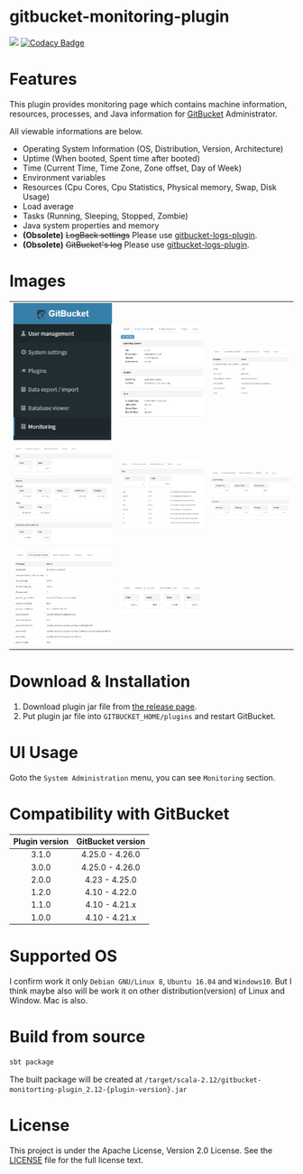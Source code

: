 # gitbucket-monitoring-plugin

[![](https://travis-ci.org/YoshinoriN/gitbucket-monitoring-plugin.svg?branch=master)](https://travis-ci.org/YoshinoriN/gitbucket-monitoring-plugin) [![Codacy Badge](https://api.codacy.com/project/badge/Grade/677a69ed2e5f4137ba35986dbb02995f)](https://www.codacy.com/app/YoshinoriN/gitbucket-monitoring-plugin?utm_source=github.com&amp;utm_medium=referral&amp;utm_content=YoshinoriN/gitbucket-monitoring-plugin&amp;utm_campaign=Badge_Grade)

# Features

This plugin provides monitoring page which contains machine information, resources, processes, and Java information for [GitBucket](//github.com/gitbucket/gitbucket) Administrator.

All viewable informations are below.

* Operating System Information (OS, Distribution, Version, Architecture)
* Uptime (When booted, Spent time after booted)
* Time (Current Time, Time Zone, Zone offset, Day of Week)
* Environment variables
* Resources (Cpu Cores, Cpu Statistics, Physical memory, Swap, Disk Usage)
* Load average
* Tasks (Running, Sleeping, Stopped, Zombie)
* Java system properties and memory
* **(Obsolete)** ~~LogBack settings~~ Please use [gitbucket-logs-plugin](https://github.com/YoshinoriN/gitbucket-logs-plugin).
* **(Obsolete)** ~~GitBucket's log~~ Please use [gitbucket-logs-plugin](https://github.com/YoshinoriN/gitbucket-logs-plugin).

# Images

||||
|:-------:|:-------:|:-------:|
|![menu](https://raw.githubusercontent.com/YoshinoriN/gitbucket-monitoring-plugin/master/doc/images/menu.png)|![system](https://raw.githubusercontent.com/YoshinoriN/gitbucket-monitoring-plugin/master/doc/images/system.png)|![envval](https://raw.githubusercontent.com/YoshinoriN/gitbucket-monitoring-plugin/master/doc/images/envval.png)|
|![resources](https://raw.githubusercontent.com/YoshinoriN/gitbucket-monitoring-plugin/master//doc/images/resources.png)|![linux-cpu](https://raw.githubusercontent.com/YoshinoriN/gitbucket-monitoring-plugin/master/doc/images/linux-cpus.png)|![process](https://raw.githubusercontent.com/YoshinoriN/gitbucket-monitoring-plugin/master/doc/images/process.png)|
|![java-p](https://raw.githubusercontent.com/YoshinoriN/gitbucket-monitoring-plugin/master/doc/images/java-p.png)|![java-m](https://raw.githubusercontent.com/YoshinoriN/gitbucket-monitoring-plugin/master/doc/images/java-m.png)||

# Download & Installation

1. Download plugin jar file from [the release page](//github.com/YoshinoriN/gitbucket-monitoring-plugin/releases).
2. Put plugin jar file into `GITBUCKET_HOME/plugins` and restart GitBucket.

# UI Usage

Goto the `System Administration` menu, you can see `Monitoring` section.

# Compatibility with GitBucket

|Plugin version|GitBucket version|
|:-------------:|:-------:|
|3.1.0|4.25.0 - 4.26.0|
|3.0.0|4.25.0 - 4.26.0|
|2.0.0|4.23 - 4.25.0|
|1.2.0|4.10 - 4.22.0|
|1.1.0|4.10 - 4.21.x|
|1.0.0|4.10 - 4.21.x|

# Supported OS

I confirm work it only `Debian GNU/Linux 8`, `Ubuntu 16.04` and `Windows10`.  But I think maybe also will be work it on other distribution(version) of Linux and Window. Mac is also.

# Build from source

```sh
sbt package
```

The built package will be created at `/target/scala-2.12/gitbucket-monitorting-plugin_2.12-{plugin-version}.jar`

# License

This project is under the Apache License, Version 2.0 License. See the [LICENSE](./LICENSE) file for the full license text.
